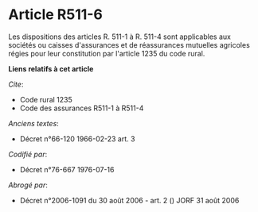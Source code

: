 # Article R511-6

Les dispositions des articles R. 511-1 à R. 511-4 sont applicables aux sociétés ou caisses d'assurances et de réassurances
mutuelles agricoles régies pour leur constitution par l'article 1235 du code rural.

**Liens relatifs à cet article**

_Cite_:

  - Code rural 1235
  - Code des assurances R511-1 à R511-4

_Anciens textes_:

  - Décret n°66-120 1966-02-23 art. 3

_Codifié par_:

  - Décret n°76-667 1976-07-16

_Abrogé par_:

  - Décret n°2006-1091 du 30 août 2006 - art. 2 () JORF 31 août 2006
